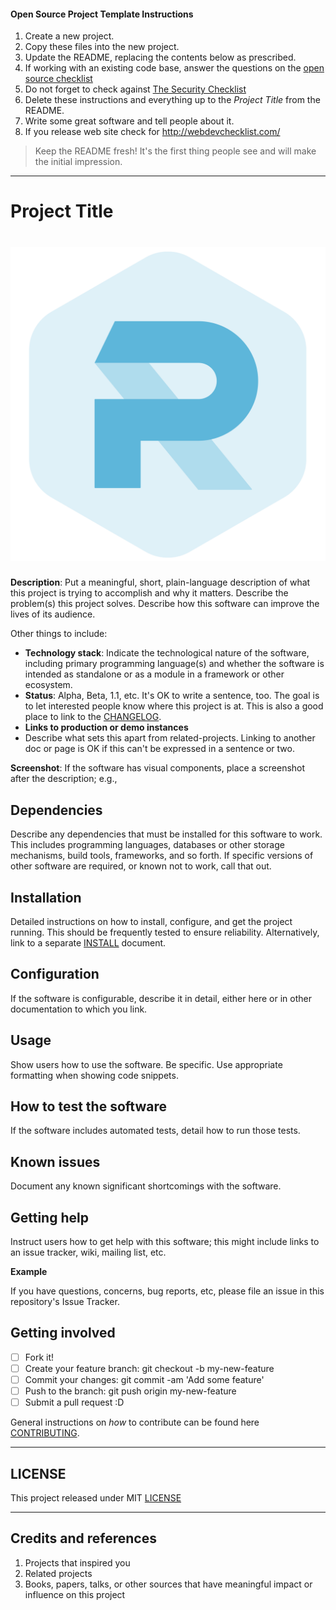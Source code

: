 #### Open Source Project Template Instructions

1. Create a new project.
2. Copy these files into the new project.
3. Update the README, replacing the contents below as prescribed.
4. If working with an existing code base, answer the questions on the [open source checklist](opensource-checklist.md)
5. Do not forget to check against [The Security Checklist](security-checklist.md)
6. Delete these instructions and everything up to the _Project Title_ from the README.
7. Write some great software and tell people about it.
8. If you release web site check for http://webdevchecklist.com/

> Keep the README fresh! It's the first thing people see and will make the initial impression.

----

# Project Title

# ![rebel](media/rebel.png)

**Description**:  Put a meaningful, short, plain-language description of what
this project is trying to accomplish and why it matters.
Describe the problem(s) this project solves.
Describe how this software can improve the lives of its audience.

Other things to include:

  - **Technology stack**: Indicate the technological nature of the software, including primary programming language(s) and whether the software is intended as standalone or as a module in a framework or other ecosystem.
  - **Status**:  Alpha, Beta, 1.1, etc. It's OK to write a sentence, too. The goal is to let interested people know where this project is at. This is also a good place to link to the [CHANGELOG](CHANGELOG.md).
  - **Links to production or demo instances**
  - Describe what sets this apart from related-projects. Linking to another doc or page is OK if this can't be expressed in a sentence or two.


**Screenshot**: If the software has visual components, place a screenshot after the description; e.g.,


## Dependencies

Describe any dependencies that must be installed for this software to work.
This includes programming languages, databases or other storage mechanisms, build tools, frameworks, and so forth.
If specific versions of other software are required, or known not to work, call that out.

## Installation

Detailed instructions on how to install, configure, and get the project running.
This should be frequently tested to ensure reliability. Alternatively, link to
a separate [INSTALL](INSTALL.md) document.

## Configuration

If the software is configurable, describe it in detail, either here or in other documentation to which you link.

## Usage

Show users how to use the software.
Be specific.
Use appropriate formatting when showing code snippets.

## How to test the software

If the software includes automated tests, detail how to run those tests.

## Known issues

Document any known significant shortcomings with the software.

## Getting help

Instruct users how to get help with this software; this might include links to an issue tracker, wiki, mailing list, etc.

**Example**

If you have questions, concerns, bug reports, etc, please file an issue in this repository's Issue Tracker.

## Getting involved

- [ ] Fork it!
- [ ] Create your feature branch: git checkout -b my-new-feature
- [ ] Commit your changes: git commit -am 'Add some feature'
- [ ] Push to the branch: git push origin my-new-feature
- [ ] Submit a pull request :D

General instructions on _how_ to contribute can be found here [CONTRIBUTING](CONTRIBUTING.md).

----

## LICENSE
This project released under MIT [LICENSE](LICENSE.md)

----

## Credits and references

1. Projects that inspired you
2. Related projects
3. Books, papers, talks, or other sources that have meaningful impact or influence on this project
